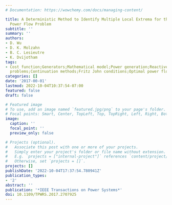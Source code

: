 ```yaml
---
# Documentation: https://wowchemy.com/docs/managing-content/

title: A Deterministic Method to Identify Multiple Local Extrema for the AC Optimal
  Power Flow Problem
subtitle: ''
summary: ''
authors:
- D. Wu
- D. K. Molzahn
- B. C. Lesieutre
- K. Dvijotham
tags:
- Cost function;Generators;Mathematical model;Power generation;Reactive power;Search
  problems;Continuation methods;Fritz John conditions;Optimal power flow
categories: []
date: '2017-00-01'
lastmod: 2022-10-04T10:37:54-07:00
featured: false
draft: false

# Featured image
# To use, add an image named `featured.jpg/png` to your page's folder.
# Focal points: Smart, Center, TopLeft, Top, TopRight, Left, Right, BottomLeft, Bottom, BottomRight.
image:
  caption: ''
  focal_point: ''
  preview_only: false

# Projects (optional).
#   Associate this post with one or more of your projects.
#   Simply enter your project's folder or file name without extension.
#   E.g. `projects = ["internal-project"]` references `content/project/deep-learning/index.md`.
#   Otherwise, set `projects = []`.
projects: []
publishDate: '2022-10-04T17:37:54.780941Z'
publication_types:
- '2'
abstract: ''
publication: '*IEEE Transactions on Power Systems*'
doi: 10.1109/TPWRS.2017.2707925
---
```

